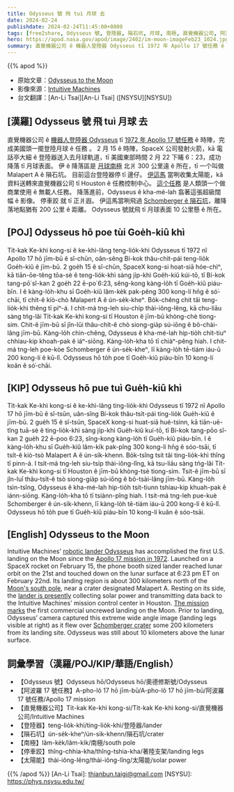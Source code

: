 ```yaml
---
title: Odysseus 號 飛 tuì 月球 去
date: 2024-02-24
publishdate: 2024-02-24T11:45:00+0800
tags: [free2share, Odysseus 號, 登陸器, 隕石坑, 月球, 南極, 直覺機器公司, 阿波羅 17 號, 太陽能, 停車跤]
hero: https://apod.nasa.gov/apod/image/2402/im-moon-imageFeb23_1024.jpg
summary: 直覺機器公司 ê 機器人登陸器 Odysseus tī 1972 年 Apollo 17 號任務 ê 時陣，完成美國頭一擺登陸月球 ê 任務 。
---
```


{{% apod %}}

- 原始文章：[Odysseus to the Moon](https://apod.nasa.gov/apod/ap240224.html)
- 影像來源：[Intuitive Machines](https://www.intuitivemachines.com/)
- 台文翻譯：[An-Li Tsai][An-Li Tsai] ([NSYSU][NSYSU])

## [漢羅] Odysseus 號 飛 tuì 月球 去
直覺機器公司 ê [機器人登陸器 Odysseus][robotic lander Odysseus] tī [1972 年 Apollo 17 號任務][Apollo 17 mission in 1972] ê 時陣，完成美國頭一擺登陸月球 ê 任務 。
2 月 15 ê 時陣，SpaceX 公司發射火箭，kā 電話亭大細 ê 登陸器送入去月球軌道，tī 美國東部時間 2 月 22 下晡 6：23，成功降落 tī 月球表面。
伊 ê 降落區是 [月球南極][Moon's south pole] 北爿 300 公里遠 ê 所在，tī 一个叫做 Malapert A ê 隕石坑。
目前這台登陸器停 tī 邊仔。
[伊這馬][lander is presently] 當咧收集太陽能，kā 資料送轉來直覺機器公司 tī Houston ê 任務控制中心。
[這个任務][The mission marks] 是人類頭一个做商業使用 ê 無載人任務。
降落進前，Odysseus ê kha-mé-lah 翕著這張超級闊幅 ê 影像。
停車跤 就 tī 正爿遐。
伊這馬當咧飛過 [Schomberger ê 隕石坑][Schomberger crater]，離降落地點猶有 200 公里 ê 距離。
Odysseus 號就飛 tī 月球表面 10 公里懸 ê 所在。

## [POJ] Odysseus hō poe tùi Goe̍h-kiû khì
Ti̍t-kak Ke-khì kong-si ê ke-khì-lâng teng-lio̍k-khì Odysseus tī 1972 nî Apollo 17 hō jīm-bū ê sî-chūn, oân-sêng Bí-kok thâu-chi̍t-pái teng-lio̍k Goe̍h-kiû ê jīm-bū.
2 goe̍h 15 ê sî-chūn, SpaceX kong-si hoat-siā hóe-chìⁿ, kā tiān-ōe-têng tōa-sè ê teng-lio̍k-khì sàng ji̍p-khì Goe̍h-kiû kúi-tō, tī Bí-kok tang-pō͘ sî-kan 2 goe̍h 22 ē-po͘ 6:23, sêng-kong kàng-lo̍h tī Goe̍h-kiû piáu-bīn.
I ê kàng-lo̍h-khu sī Goe̍h-kiû lâm-ke̍k pak-pêng 300 kong-lí hn̄g ê só͘-chāi, tī chi̍t-ê kiò-chò Malapert A ê ún-se̍k-kheⁿ.
Bo̍k-chêng chit tâi teng-lio̍k-khì thêng tī piⁿ-á.
I chit-má tng-leh siu-chi̍p thài-iông-lêng, kā chu-liāu sàng tńg-lâi Ti̍t-kak Ke-khì kong-si tī Houston ê jīm-bū khòng-chè tiong-sim.
Chit-ê jīm-bū sī jîn-lūi thâu-chi̍t-ê chò siong-gia̍p sú-iōng ê bô-chài-lâng jīm-bū.
Kàng-lo̍h chìn-chêng, Odysseus ê kha-mé-lah hip-tio̍h chit-tiuⁿ chhiau-kip khoah-pak ê iáⁿ-siōng.
Kàng-lo̍h-kha tō tī chiàⁿ-pêng hiah.
I chit-má tng-leh poe-kòe Schomberger ê ún-se̍k-kheⁿ, lī kàng-lo̍h tē-tiám iáu-ū 200 kong-lí ê kū-lî.
Odysseus hō to̍h poe tī Goe̍h-kiû piáu-bīn 10 kong-lí koân ê só͘-chāi.

## [KIP] Odysseus hō pue tuì Gue̍h-kiû khì
Ti̍t-kak Ke-khì kong-si ê ke-khì-lâng ting-lio̍k-khì Odysseus tī 1972 nî Apollo 17 hō jīm-bū ê sî-tsūn, uân-sîng Bí-kok thâu-tsi̍t-pái ting-lio̍k Gue̍h-kiû ê jīm-bū.
2 gue̍h 15 ê sî-tsūn, SpaceX kong-si huat-siā hué-tsìnn, kā tiān-uē-tîng tuā-sè ê ting-lio̍k-khì sàng ji̍p-khì Gue̍h-kiû kuí-tō, tī Bí-kok tang-pōo sî-kan 2 gue̍h 22 ē-poo 6:23, sîng-kong kàng-lo̍h tī Gue̍h-kiû piáu-bīn.
I ê kàng-lo̍h-khu sī Gue̍h-kiû lâm-ki̍k pak-pîng 300 kong-lí hn̄g ê sóo-tsāi, tī tsi̍t-ê kiò-tsò Malapert A ê ún-si̍k-khenn.
Bo̍k-tsîng tsit tâi ting-lio̍k-khì thîng tī pinn-á.
I tsit-má tng-leh siu-tsi̍p thài-iông-lîng, kā tsu-liāu sàng tńg-lâi Ti̍t-kak Ke-khì kong-si tī Houston ê jīm-bū khòng-tsè tiong-sim.
Tsit-ê jīm-bū sī jîn-luī thâu-tsi̍t-ê tsò siong-gia̍p sú-iōng ê bô-tsài-lâng jīm-bū.
Kàng-lo̍h tsìn-tsîng, Odysseus ê kha-mé-lah hip-tio̍h tsit-tiunn tshiau-kip khuah-pak ê iánn-siōng.
Kàng-lo̍h-kha tō tī tsiànn-pîng hiah.
I tsit-má tng-leh pue-kuè Schomberger ê ún-si̍k-khenn, lī kàng-lo̍h tē-tiám iáu-ū 200 kong-lí ê kū-lî.
Odysseus hō to̍h pue tī Gue̍h-kiû piáu-bīn 10 kong-lí kuân ê sóo-tsāi.

## [English] Odysseus to the Moon
Intuitive Machines' [robotic lander Odysseus][robotic lander Odysseus] has accomplished the first U.S.
landing on the Moon since the [Apollo 17 mission in 1972][Apollo 17 mission in 1972].
Launched on a SpaceX rocket on February 15, the phone booth sized lander reached lunar orbit on the 21st and touched down on the lunar surface at 6:23 pm ET on February 22nd.
Its landing region is about 300 kilometers north of the [Moon's south pole][Moon's south pole], near a crater designated Malapert A.
Resting on its side, the [lander is presently][lander is presently] collecting solar power and transmitting data back to the Intuitive Machines' mission control center in Houston.
[The mission marks][The mission marks] the first commercial uncrewed landing on the Moon.
Prior to landing, Odysseus’ camera captured this extreme wide angle image (landing legs visible at right) as it flew over [Schomberger crater][Schomberger crater] some 200 kilometers from its landing site.
Odysseus was still about 10 kilometers above the lunar surface.

## 詞彙學習（漢羅/POJ/KIP/華語/English）
- 【Odysseus 號】Odysseus hō/Odysseus hō/奧德修斯號/Odysseus
- 【阿波羅 17 號任務】A-pho-lô 17 hō jīm-bū/A-pho-lô 17 hō jīm-bū/阿波羅 17 號任務/Apollo 17 mission
- 【直覺機器公司】Ti̍t-kak Ke-khì kong-si/Ti̍t-kak Ke-khì kong-si/直覺機器公司/Intuitive Machines
- 【登陸器】teng-lio̍k-khì/ting-lio̍k-khì/登陸器/lander
- 【隕石坑】ún-se̍k-kheⁿ/ún-si̍k-khenn/隕石坑/crater
- 【南極】lâm-ke̍k/lâm-ki̍k/南極/south pole
- 【停車跤】thîng-chhia-kha/thîng-tshia-kha/著陸支架/landing legs
- 【太陽能】thài-iông-lêng/thài-iông-lîng/太陽能/solar power

{{% /apod %}}
[An-Li Tsai]: thianbun.taigi@gmail.com
[NSYSU]: https://phys.nsysu.edu.tw/

[copyright]: https://apod.nasa.gov/apod/fap/lib/about_apod.html#srapply
[License]: https://creativecommons.org/licenses/by/3.0/

[robotic lander Odysseus]:https://www.nasa.gov/news-release/nasa-tech-contributes-to-soft-moon-landing-agency-science-underway/
[Apollo 17 mission in 1972]:https://apod.nasa.gov/apod/ap240117.html
[Moon's south pole]:http://lroc.sese.asu.edu/posts/237
[lander is presently]:https://www.intuitivemachines.com/im-1
[The mission marks]:https://en.wikipedia.org/wiki/List_of_missions_to_the_Moon
[Schomberger crater]:https://en.wikipedia.org/wiki/Schomberger_(crater)
